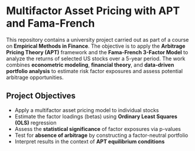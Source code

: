# Multifactor Asset Pricing with APT and Fama-French
This repository contains a university project carried out as part of a course on **Empirical Methods in Finance**. The objective is to apply the **Arbitrage Pricing Theory (APT)** framework and the **Fama-French 3-Factor Model** to analyze the returns of selected US stocks over a 5-year period.
The work combines **econometric modeling**, **financial theory**, and **data-driven portfolio analysis** to estimate risk factor exposures and assess potential arbitrage opportunities.

##  Project Objectives
- Apply a multifactor asset pricing model to individual stocks
- Estimate the factor loadings (betas) using **Ordinary Least Squares (OLS)** regression
- Assess the **statistical significance** of factor exposures via p-values
- Test for **absence of arbitrage** by constructing a factor-neutral portfolio
- Interpret results in the context of **APT equilibrium conditions**
